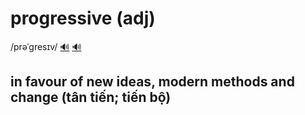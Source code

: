# progressive (adj)

/prəˈɡresɪv/ [🔊](https://www.oxfordlearnersdictionaries.com/media/english/uk_pron/p/pro/progr/progressive__gb_1.mp3) [🔊](https://www.oxfordlearnersdictionaries.com/media/english/us_pron/p/pro/progr/progressive__us_1.mp3)

## in favour of new ideas, modern methods and change (tân tiến; tiến bộ)
